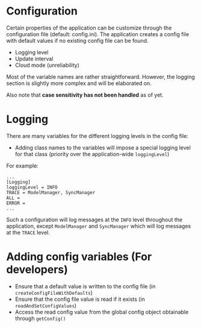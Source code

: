 # Configuration

Certain properties of the application can be customize through the configuration file (default: config.ini).
The application creates a config file with default values if no existing config file can be found.
- Logging level
- Update interval
- Cloud mode (unreliability)

Most of the variable names are rather straightforward. However, the logging section is slightly more complex and will be elaborated on.

Also note that **case sensitivity has not been handled** as of yet.


# Logging
There are many variables for the different logging levels in the config file:
- Adding class names to the variables will impose a special logging level for that class (priority over the application-wide `loggingLevel`)

For example:
```
...
[Logging]
loggingLevel = INFO
TRACE = ModelManager, SyncManager
ALL =
ERROR =
...
```
Such a configuration will log messages at the `INFO` level throughout the application, except `ModelManager` and `SyncManager` which will log messages at the `TRACE` level.

# Adding config variables (For developers)
- Ensure that a default value is written to the config file (in `createConfigFileWithDefaults`)
- Ensure that the config file value is read if it exists (in `readAndSetConfigValues`)
- Access the read config value from the global config object obtainable through `getConfig()`
